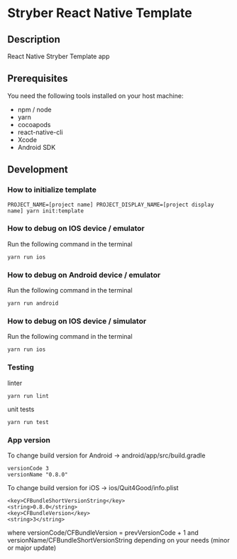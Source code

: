 # Stryber React Native Template #

## Description ##

React Native Stryber Template app

## Prerequisites ##

You need the following tools installed on your host machine:

- npm / node
- yarn
- cocoapods
- react-native-cli
- Xcode
- Android SDK

## Development ##

### How to initialize template ###

```shell script
PROJECT_NAME=[project name] PROJECT_DISPLAY_NAME=[project display name] yarn init:template
```

### How to debug on IOS device / emulator ###

Run the following command in the terminal

```shell script
yarn run ios
```

### How to debug on Android device / emulator ###

Run the following command in the terminal

```shell script
yarn run android
```

### How to debug on IOS device / simulator ###

Run the following command in the terminal

```shell script
yarn run ios
```

### Testing ###

linter

```shell script
yarn run lint
```

unit tests

```shell script
yarn run test
```

### App version ###

To change build version for Android -> android/app/src/build.gradle
```
versionCode 3
versionName "0.8.0"
```
To change build version for iOS -> ios/Quit4Good/info.plist
```
<key>CFBundleShortVersionString</key>
<string>0.8.0</string>
<key>CFBundleVersion</key>
<string>3</string>
```
where versionCode/CFBundleVersion = prevVersionCode + 1 and versionName/CFBundleShortVersionString depending on your needs (minor or major update)
